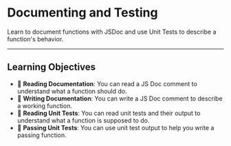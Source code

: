 # Documenting and Testing

Learn to document functions with JSDoc and use Unit Tests to describe a
function's behavior.

---

## Learning Objectives

- 🥚 **Reading Documentation**: You can read a JS Doc comment to understand what
  a function should do.
- 🐣 **Writing Documentation**: You can write a JS Doc comment to describe a
  working function.
- 🐣 **Reading Unit Tests**: You can read unit tests and their output to
  understand what a function is supposed to do.
- 🐥 **Passing Unit Tests**: You can use unit test output to help you write a
  passing function.
